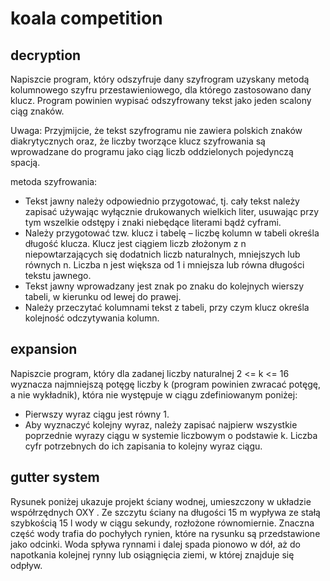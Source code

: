 # koala competition

## decryption
Napiszcie program, który odszyfruje dany szyfrogram uzyskany metodą kolumnowego szyfru przestawieniowego, dla którego zastosowano dany klucz. Program powinien wypisać odszyfrowany tekst jako jeden scalony
ciąg znaków.

Uwaga: Przyjmijcie, że tekst szyfrogramu nie zawiera polskich znaków diakrytycznych oraz, że liczby tworzące klucz
szyfrowania są wprowadzane do programu jako ciąg liczb oddzielonych pojedynczą spacją.

metoda szyfrowania:
- Tekst jawny należy odpowiednio przygotować, tj. cały tekst należy zapisać używając wyłącznie drukowanych wielkich liter, usuwając przy tym wszelkie odstępy i znaki niebędące literami bądź cyframi.
- Należy przygotować tzw. klucz i tabelę – liczbę kolumn w tabeli określa długość klucza. Klucz jest ciągiem liczb złożonym z n niepowtarzających się dodatnich liczb naturalnych, mniejszych lub równych n. Liczba n jest większa od 1 i mniejsza lub równa długości tekstu jawnego.
- Tekst jawny wprowadzany jest znak po znaku do kolejnych wierszy tabeli, w kierunku od lewej do prawej.
- Należy przeczytać kolumnami tekst z tabeli, przy czym klucz określa kolejność odczytywania kolumn.

## expansion
Napiszcie program, który dla zadanej liczby naturalnej 2 <= k <= 16 wyznacza najmniejszą potęgę liczby k (program powinien zwracać potęgę, a nie wykładnik), która nie występuje w ciągu zdefiniowanym poniżej:
- Pierwszy wyraz ciągu jest równy 1.
- Aby wyznaczyć kolejny wyraz, należy zapisać najpierw wszystkie poprzednie wyrazy ciągu w systemie liczbowym o podstawie k. Liczba cyfr potrzebnych do ich zapisania to kolejny wyraz ciągu.

## gutter system
Rysunek poniżej ukazuje projekt ściany wodnej, umieszczony w układzie współrzędnych OXY . Ze szczytu
ściany na długości 15 m wypływa ze stałą szybkością 15 l wody w ciągu sekundy, rozłożone równomiernie.
Znaczna część wody trafia do pochyłych rynien, które na rysunku są przedstawione jako odcinki. Woda
spływa rynnami i dalej spada pionowo w dół, aż do napotkania kolejnej rynny lub osiągnięcia ziemi, w której
znajduje się odpływ.

